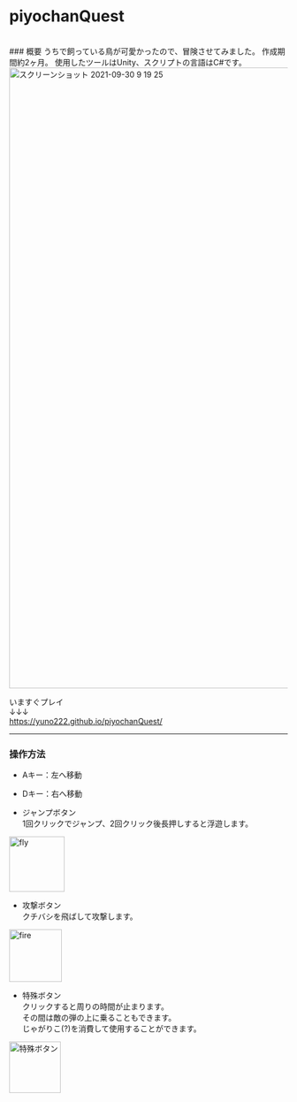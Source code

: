 # piyochanQuest  
<br/>
### 概要
うちで飼っている鳥が可愛かったので、冒険させてみました。  
作成期間約2ヶ月。
使用したツールはUnity、スクリプトの言語はC#です。  
<br/>
<img width="1123" alt="スクリーンショット 2021-09-30 9 19 25" src="https://user-images.githubusercontent.com/91469826/135366003-410d4ab6-e668-4e61-b17a-3e32d57d7239.png">


いますぐプレイ  
↓↓↓  
https://yuno222.github.io/piyochanQuest/

---

### 操作方法
- Aキー：左へ移動  
- Dキー：右へ移動  

- ジャンプボタン  
1回クリックでジャンプ、2回クリック後長押しすると浮遊します。  
<img width="100" alt="fly" src="https://user-images.githubusercontent.com/91469826/135369312-753a64b0-9634-4c4d-b572-58f34d2d23b0.png">

- 攻撃ボタン  
クチバシを飛ばして攻撃します。  
<img width="95" alt="fire" src="https://user-images.githubusercontent.com/91469826/135369315-090ff28a-a689-4c54-ad39-983a7352f4db.png">

- 特殊ボタン  
クリックすると周りの時間が止まります。  
その間は敵の弾の上に乗ることもできます。  
じゃがりこ(?)を消費して使用することができます。
<img width="93" alt="特殊ボタン" src="https://user-images.githubusercontent.com/91469826/135787186-633dcf4b-4fec-4137-a973-66a036ec6fc5.png">  
<br/>



